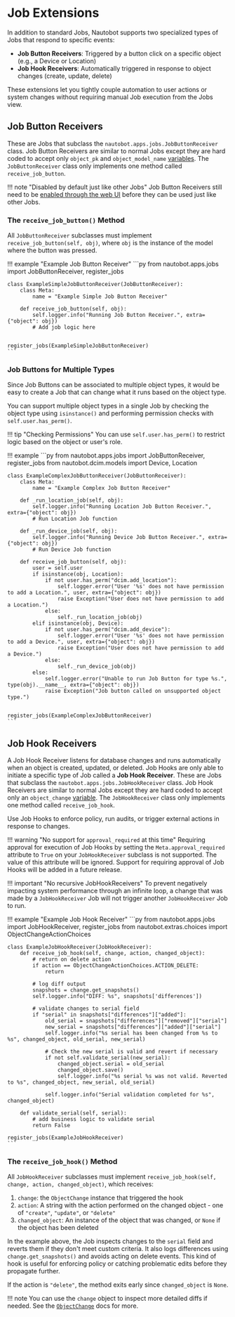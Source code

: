 # Job Extensions

In addition to standard Jobs, Nautobot supports two specialized types of Jobs that respond to specific events:

- **Job Button Receivers**: Triggered by a button click on a specific object (e.g., a Device or Location)
- **Job Hook Receivers**: Automatically triggered in response to object changes (create, update, delete)

These extensions let you tightly couple automation to user actions or system changes without requiring manual Job execution from the Jobs view.

## Job Button Receivers

These are Jobs that subclass the `nautobot.apps.jobs.JobButtonReceiver` class. Job Button Receivers are similar to normal Jobs except they are hard coded to accept only `object_pk` and `object_model_name` [variables](./job-structure.md#variables). The `JobButtonReceiver` class only implements one method called `receive_job_button`.

!!! note "Disabled by default just like other Jobs"
    Job Button Receivers still need to be [enabled through the web UI](../../user-guide/platform-functionality/jobs/managing-jobs.md#enabling-and-disabling-jobs) before they can be used just like other Jobs.

### The `receive_job_button()` Method

All `JobButtonReceiver` subclasses must implement `receive_job_button(self, obj)`, where `obj` is the instance of the model where the button was pressed.

<!-- pyml disable-num-lines 10 proper-names -->
!!! example "Example Job Button Receiver"
    ```py
    from nautobot.apps.jobs import JobButtonReceiver, register_jobs

    class ExampleSimpleJobButtonReceiver(JobButtonReceiver):
        class Meta:
            name = "Example Simple Job Button Receiver"

        def receive_job_button(self, obj):
            self.logger.info("Running Job Button Receiver.", extra={"object": obj})
            # Add job logic here


    register_jobs(ExampleSimpleJobButtonReceiver)
    ```

### Job Buttons for Multiple Types

Since Job Buttons can be associated to multiple object types, it would be easy to create a Job that can change what it runs based on the object type.

You can support multiple object types in a single Job by checking the object type using `isinstance()` and performing permission checks with `self.user.has_perm()`.

!!! tip "Checking Permissions"
    You can use `self.user.has_perm()` to restrict logic based on the object or user's role.

<!-- pyml disable-num-lines 10 proper-names -->
!!! example
    ```py
    from nautobot.apps.jobs import JobButtonReceiver, register_jobs
    from nautobot.dcim.models import Device, Location

    class ExampleComplexJobButtonReceiver(JobButtonReceiver):
        class Meta:
            name = "Example Complex Job Button Receiver"

        def _run_location_job(self, obj):
            self.logger.info("Running Location Job Button Receiver.", extra={"object": obj})
            # Run Location Job function

        def _run_device_job(self, obj):
            self.logger.info("Running Device Job Button Receiver.", extra={"object": obj})
            # Run Device Job function

        def receive_job_button(self, obj):
            user = self.user
            if isinstance(obj, Location):
                if not user.has_perm("dcim.add_location"):
                    self.logger.error("User '%s' does not have permission to add a Location.", user, extra={"object": obj})
                    raise Exception("User does not have permission to add a Location.")
                else:
                    self._run_location_job(obj)
            elif isinstance(obj, Device):
                if not user.has_perm("dcim.add_device"):
                    self.logger.error("User '%s' does not have permission to add a Device.", user, extra={"object": obj})
                    raise Exception("User does not have permission to add a Device.")
                else:
                    self._run_device_job(obj)
            else:
                self.logger.error("Unable to run Job Button for type %s.", type(obj).__name__, extra={"object": obj})
                raise Exception("Job button called on unsupported object type.")


    register_jobs(ExampleComplexJobButtonReceiver)
    ```

## Job Hook Receivers

A Job Hook Receiver listens for database changes and runs automatically when an object is created, updated, or deleted. Job Hooks are only able to initiate a specific type of Job called a **Job Hook Receiver**. These are Jobs that subclass the `nautobot.apps.jobs.JobHookReceiver` class. Job Hook Receivers are similar to normal Jobs except they are hard coded to accept only an `object_change` [variable](./job-structure.md#variables). The `JobHookReceiver` class only implements one method called `receive_job_hook`.

Use Job Hooks to enforce policy, run audits, or trigger external actions in response to changes.

!!! warning "No support for `approval_required` at this time"
    Requiring approval for execution of Job Hooks by setting the `Meta.approval_required` attribute to `True` on your `JobHookReceiver` subclass is not supported. The value of this attribute will be ignored. Support for requiring approval of Job Hooks will be added in a future release.

!!! important "No recursive JobHookReceivers"
    To prevent negatively impacting system performance through an infinite loop, a change that was made by a `JobHookReceiver` Job will not trigger another `JobHookReceiver` Job to run.

<!-- pyml disable-num-lines 10 proper-names -->
!!! example "Example Job Hook Receiver"
    ```py
    from nautobot.apps.jobs import JobHookReceiver, register_jobs
    from nautobot.extras.choices import ObjectChangeActionChoices

    class ExampleJobHookReceiver(JobHookReceiver):
        def receive_job_hook(self, change, action, changed_object):
            # return on delete action
            if action == ObjectChangeActionChoices.ACTION_DELETE:
                return

            # log diff output
            snapshots = change.get_snapshots()
            self.logger.info("DIFF: %s", snapshots['differences'])

            # validate changes to serial field
            if "serial" in snapshots["differences"]["added"]:
                old_serial = snapshots["differences"]["removed"]["serial"]
                new_serial = snapshots["differences"]["added"]["serial"]
                self.logger.info("%s serial has been changed from %s to %s", changed_object, old_serial, new_serial)

                # Check the new serial is valid and revert if necessary
                if not self.validate_serial(new_serial):
                    changed_object.serial = old_serial
                    changed_object.save()
                    self.logger.info("%s serial %s was not valid. Reverted to %s", changed_object, new_serial, old_serial)

                self.logger.info("Serial validation completed for %s", changed_object)

        def validate_serial(self, serial):
            # add business logic to validate serial
            return False

    register_jobs(ExampleJobHookReceiver)
    ```

### The `receive_job_hook()` Method

All `JobHookReceiver` subclasses must implement `receive_job_hook(self, change, action, changed_object)`, which receives:

1. `change`: the `ObjectChange` instance that triggered the hook
2. `action`: A string with the action performed on the changed object - one of `"create"`, `"update"`, or `"delete"`
3. `changed_object`: An instance of the object that was changed, or `None` if the object has been deleted

In the example above, the Job inspects changes to the `serial` field and reverts them if they don't meet custom criteria. It also logs differences using `change.get_snapshots()` and avoids acting on delete events. This kind of hook is useful for enforcing policy or catching problematic edits before they propagate further.

If the action is `"delete"`, the method exits early since `changed_object` is `None`.

!!! note
    You can use the `change` object to inspect more detailed diffs if needed. See the [`ObjectChange`](../../user-guide/platform-functionality/change-logging.md#objectchange) docs for more.
